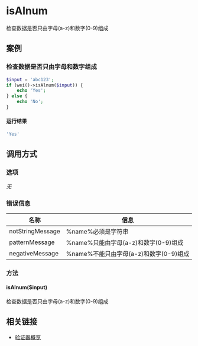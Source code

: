 isAlnum
=======

检查数据是否只由字母(a-z)和数字(0-9)组成

案例
----

### 检查数据是否只由字母和数字组成

```php
$input = 'abc123';
if (wei()->isAlnum($input)) {
    echo 'Yes';
} else {
    echo 'No';
}
```

#### 运行结果

```php
'Yes'
```

调用方式
--------

### 选项

*无*

### 错误信息

名称                   | 信息
-----------------------|------
notStringMessage       | %name%必须是字符串
patternMessage         | %name%只能由字母(a-z)和数字(0-9)组成
negativeMessage        | %name%不能只由字母(a-z)和数字(0-9)组成

### 方法

#### isAlnum($input)
检查数据是否只由字母(a-z)和数字(0-9)组成

相关链接
--------

* [验证器概览](../book/validators.md)